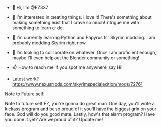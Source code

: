 - 👋 Hi, I’m @EZ337
- 👀 I’m interested in creating things. I love it! There's something about making something exist that I crave so much! Intrigue me with something to learn or do.
- 🌱 I’m currently learning Python and Papyrus for Skyrim modding. I am probably modding Skyrim right now.
- 💞️ I’m looking to collaborate on whatever. Once I am proficient enough, maybe I'll even help out the Blender community or something!
- 📫 How to reach me: If you spot me anywhere, say Hi!

- Latest work? https://www.nexusmods.com/skyrimspecialedition/mods/72761


Note to Future self:

Note to future self EZ, you're gonna do great man! One day, you'll write a kickass program and be so proud of it you'll have the biggest grin on your face. God will do you good mate. Lastly, how's that alarm program? Have you done it yet? Are we proud of it? Update me!
<!---
EZ337/EZ337 is a ✨ special ✨ repository because its `README.md` (this file) appears on your GitHub profile.
You can click the Preview link to take a look at your changes.
--->
